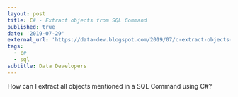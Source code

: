 ```yaml
---
layout: post
title: C# - Extract objects from SQL Command
published: true
date: '2019-07-29'
external_url: 'https://data-dev.blogspot.com/2019/07/c-extract-objects-from-sql-command.html'
tags:
  - c#
  - sql
subtitle: Data Developers
---
```

How can I extract all objects mentioned in a SQL Command using C#?
